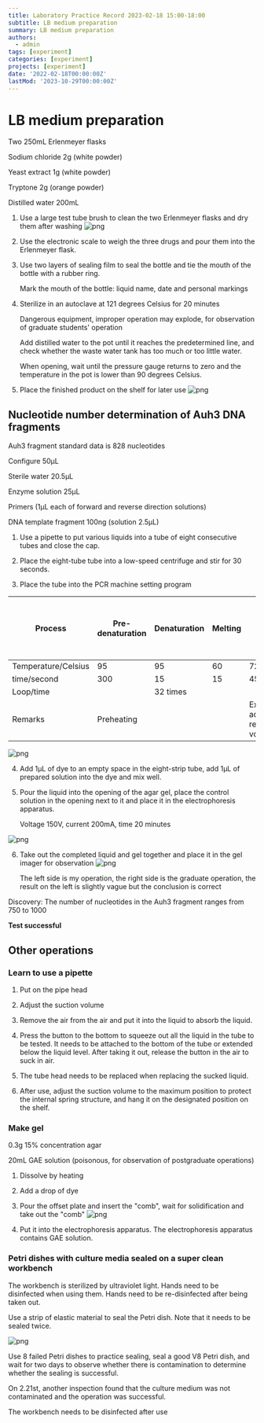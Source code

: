 ```yaml
---
title: Laboratory Practice Record 2023-02-18 15:00-18:00
subtitle: LB medium preparation
summary: LB medium preparation
authors:
  - admin
tags: [experiment]
categories: [experiment]
projects: [experiment]
date: '2022-02-18T00:00:00Z'
lastMod: '2023-10-29T00:00:00Z'
---
```



# LB medium preparation

Two 250mL Erlenmeyer flasks

Sodium chloride 2g (white powder)

Yeast extract 1g (white powder)

Tryptone 2g (orange powder)

Distilled water 200mL

1. Use a large test tube brush to clean the two Erlenmeyer flasks and dry them after washing
![png](./218-1.png)

2. Use the electronic scale to weigh the three drugs and pour them into the Erlenmeyer flask.

3. Use two layers of sealing film to seal the bottle and tie the mouth of the bottle with a rubber ring.

   Mark the mouth of the bottle: liquid name, date and personal markings

4. Sterilize in an autoclave at 121 degrees Celsius for 20 minutes

   Dangerous equipment, improper operation may explode, for observation of graduate students' operation

   Add distilled water to the pot until it reaches the predetermined line, and check whether the waste water tank has too much or too little water.

   When opening, wait until the pressure gauge returns to zero and the temperature in the pot is lower than 90 degrees Celsius.

5. Place the finished product on the shelf for later use
![png](./218-2.png)

## Nucleotide number determination of Auh3 DNA fragments

Auh3 fragment standard data is 828 nucleotides

Configure 50µL

Sterile water 20.5µL

Enzyme solution 25µL

Primers (1µL each of forward and reverse direction solutions)

DNA template fragment 100ng (solution 2.5µL)

1. Use a pipette to put various liquids into a tube of eight consecutive tubes and close the cap.

2. Place the eight-tube tube into a low-speed centrifuge and stir for 30 seconds.

3. Place the tube into the PCR machine setting program

| Process | Pre-denaturation | Denaturation | Melting | Expansion | Insulation | Open the lid and take out |
| ----------- | ------ | ---- | ---- | ------------------- | -------- | -------- |
| Temperature/Celsius | 95 | 95 | 60 | 72 | 72 | 10 |
| time/second | 300 | 15 | 15 | 45 | 420 | / |
| Loop/time | | 32 times | | | | |
| Remarks | Preheating | | | Extend/shorten according to reagent volume | Maintain temperature | |

![png](./218-3.png)

4. Add 1µL of dye to an empty space in the eight-strip tube, add 1µL of prepared solution into the dye and mix well.

5. Pour the liquid into the opening of the agar gel, place the control solution in the opening next to it and place it in the electrophoresis apparatus.

   Voltage 150V, current 200mA, time 20 minutes

![png](./218-4.png)

6. Take out the completed liquid and gel together and place it in the gel imager for observation
![png](./218-5.png)

   The left side is my operation, the right side is the graduate operation, the result on the left is slightly vague but the conclusion is correct

Discovery: The number of nucleotides in the Auh3 fragment ranges from 750 to 1000

**Test successful**

## Other operations

### Learn to use a pipette

1. Put on the pipe head

2. Adjust the suction volume

3. Remove the air from the air and put it into the liquid to absorb the liquid.

4. Press the button to the bottom to squeeze out all the liquid in the tube to be tested. It needs to be attached to the bottom of the tube or extended below the liquid level. After taking it out, release the button in the air to suck in air.

5. The tube head needs to be replaced when replacing the sucked liquid.

6. After use, adjust the suction volume to the maximum position to protect the internal spring structure, and hang it on the designated position on the shelf.

### Make gel

0.3g 15% concentration agar

20mL GAE solution (poisonous, for observation of postgraduate operations)

1. Dissolve by heating

2. Add a drop of dye

3. Pour the offset plate and insert the "comb", wait for solidification and take out the "comb"
![png](./218-6.png)

4. Put it into the electrophoresis apparatus. The electrophoresis apparatus contains GAE solution.

### Petri dishes with culture media sealed on a super clean workbench

The workbench is sterilized by ultraviolet light. Hands need to be disinfected when using them. Hands need to be re-disinfected after being taken out.

Use a strip of elastic material to seal the Petri dish. Note that it needs to be sealed twice.

![png](./218-7.png)

Use 8 failed Petri dishes to practice sealing, seal a good V8 Petri dish, and wait for two days to observe whether there is contamination to determine whether the sealing is successful.

On 2.21st, another inspection found that the culture medium was not contaminated and the operation was successful.

The workbench needs to be disinfected after use
